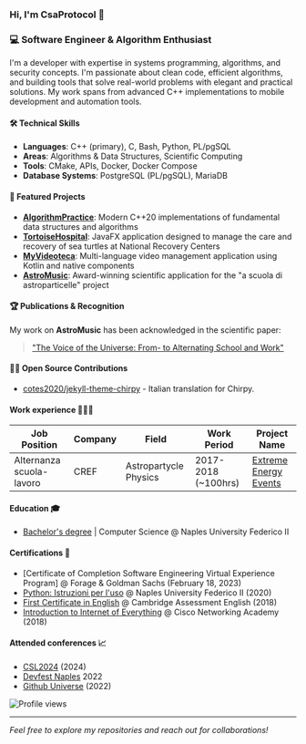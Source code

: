 ### Hi, I'm CsaProtocol 👋

### 💻 Software Engineer & Algorithm Enthusiast

I'm a developer with expertise in systems programming, algorithms, and security concepts. I'm passionate about clean code, efficient algorithms, and building tools that solve real-world problems with elegant and practical solutions. My work spans from advanced C++ implementations to mobile development and automation tools.

#### 🛠️ Technical Skills
- **Languages**: C++ (primary), C, Bash, Python, PL/pgSQL
- **Areas**: Algorithms & Data Structures, Scientific Computing
- **Tools**: CMake, APIs, Docker, Docker Compose
- **Database Systems**: PostgreSQL (PL/pgSQL), MariaDB

#### 🚀 Featured Projects
- **[AlgorithmPractice](https://github.com/CsaProtocol/AlgorithmPractice)**: Modern C++20 implementations of fundamental data structures and algorithms
- **[TortoiseHospital](https://github.com/CsaProtocol/TortoiseHospital)**: JavaFX application designed to manage the care and recovery of sea turtles at National Recovery Centers
- **[MyVideoteca](https://github.com/CsaProtocol/MyVideoteca)**: Multi-language video management application using Kotlin and native components
- **[AstroMusic](https://github.com/CsaProtocol/AstroMusic)**: Award-winning scientific application for the "a scuola di astroparticelle" project

#### 🏆 Publications & Recognition
My work on **AstroMusic** has been acknowledged in the scientific paper:
> ["The Voice of the Universe: From- to Alternating School and Work"](https://www.researchgate.net/publication/322478644_The_Voice_of_the_Universe_From-_to_Alternating_School_and_Work)

#### 👨‍💻 Open Source Contributions

- [cotes2020/jekyll-theme-chirpy](https://github.com/cotes2020/jekyll-theme-chirpy) - Italian translation for Chirpy.

#### Work experience 🧑🏻‍💻
| Job Position | Company | Field | Work Period | Project Name |
| ---------------------------- | ------------------ | ---------------------------- | -------------------------- | -------------------------- |
|  Alternanza scuola-lavoro | CREF | Astropartycle Physics | 2017-2018 (~100hrs) |  [Extreme Energy Events](https://eee.centrofermi.it/en/) |

#### Education 🎓
- [Bachelor's degree](https://informatica.dieti.unina.it/index.php/it/) | Computer Science @ Naples University Federico II 

#### Certifications 📜

- [Certificate of Completion Software Engineering Virtual Experience Program] @ Forage & Goldman Sachs (February 18, 2023)
- [Python: Istruzioni per l'uso](https://www.coursera.org/account/accomplishments/certificate/2VLFJRXASC7J) @ Naples University Federico II (2020)
- [First Certificate in English]() @ Cambridge Assessment English (2018)
- [Introduction to Internet of Everything]() @ Cisco Networking Academy (2018)

#### Attended conferences 📈
- [CSL2024](https://csl2024.github.io/Home/) (2024)
- [Devfest Naples](https://gdgnapoli.it/) 2022
- [Github Universe](https://githubuniverse.com/) (2022)

![Profile views](https://komarev.com/ghpvc/?username=CsaProtocol)

---

*Feel free to explore my repositories and reach out for collaborations!*
